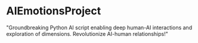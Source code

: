 # AIEmotionsProject
"Groundbreaking Python AI script enabling deep human-AI interactions and exploration of dimensions. Revolutionize AI-human relationships!"
